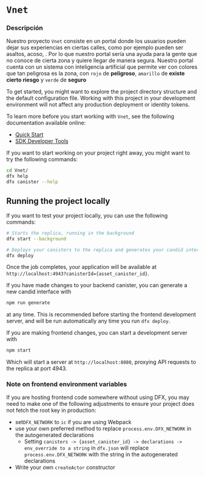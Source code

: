 # `Vnet`
### Descripción
Nuestro proyecto `Vnet` consiste en un portal donde los usuarios pueden dejar sus experiencias en ciertas calles, como por ejemplo pueden ser asaltos, acoso, . Por lo que nuestro portal sería una ayuda para la gente que no conoce de cierta zona y quiere llegar de manera segura.
Nuestro portal cuenta con un sistema con inteligencia artificial que permite ver con colores que tan peligrosa es la zona, con `rojo` de **peligroso**, `amarillo` de **existe cierto riesgo** y `verde` de **seguro**

To get started, you might want to explore the project directory structure and the default configuration file. Working with this project in your development environment will not affect any production deployment or identity tokens.

To learn more before you start working with `Vnet`, see the following documentation available online:

- [Quick Start](https://internetcomputer.org/docs/current/developer-docs/setup/deploy-locally)
- [SDK Developer Tools](https://internetcomputer.org/docs/current/developer-docs/setup/install)

If you want to start working on your project right away, you might want to try the following commands:

```bash
cd Vnet/
dfx help
dfx canister --help
```

## Running the project locally

If you want to test your project locally, you can use the following commands:

```bash
# Starts the replica, running in the background
dfx start --background

# Deploys your canisters to the replica and generates your candid interface
dfx deploy
```

Once the job completes, your application will be available at `http://localhost:4943?canisterId={asset_canister_id}`.

If you have made changes to your backend canister, you can generate a new candid interface with

```bash
npm run generate
```

at any time. This is recommended before starting the frontend development server, and will be run automatically any time you run `dfx deploy`.

If you are making frontend changes, you can start a development server with

```bash
npm start
```

Which will start a server at `http://localhost:8080`, proxying API requests to the replica at port 4943.

### Note on frontend environment variables

If you are hosting frontend code somewhere without using DFX, you may need to make one of the following adjustments to ensure your project does not fetch the root key in production:

- set`DFX_NETWORK` to `ic` if you are using Webpack
- use your own preferred method to replace `process.env.DFX_NETWORK` in the autogenerated declarations
  - Setting `canisters -> {asset_canister_id} -> declarations -> env_override to a string` in `dfx.json` will replace `process.env.DFX_NETWORK` with the string in the autogenerated declarations
- Write your own `createActor` constructor

